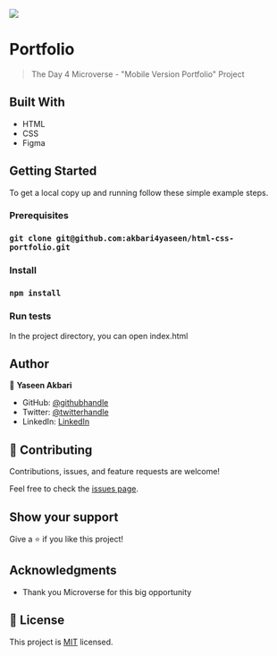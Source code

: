 ![](https://img.shields.io/badge/Microverse-blueviolet)

# Portfolio

> The Day 4 Microverse - "Mobile Version Portfolio" Project

## Built With

- HTML
- CSS
- Figma

## Getting Started

To get a local copy up and running follow these simple example steps.

### Prerequisites

### `git clone git@github.com:akbari4yaseen/html-css-portfolio.git`

### Install

### `npm install`

### Run tests

In the project directory, you can open index.html

## Author

👤 **Yaseen Akbari**

- GitHub: [@githubhandle](https://github.com/akbari4yaseen)
- Twitter: [@twitterhandle](https://twitter.com/AkbariYaseen)
- LinkedIn: [LinkedIn](https://linkedin.com/in/yaseen-akbari)

## 🤝 Contributing

Contributions, issues, and feature requests are welcome!

Feel free to check the [issues page](../../issues/).

## Show your support

Give a ⭐️ if you like this project!

## Acknowledgments

- Thank you Microverse for this big opportunity

## 📝 License

This project is [MIT](./LICENSE) licensed.
